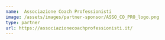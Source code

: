 ```yaml
---
name:  Associazione Coach Professionisti
image: /assets/images/partner-sponsor/ASSO_CO_PRO_logo.png
type: partner
url: https://associazionecoachprofessionisti.it/
---
```

